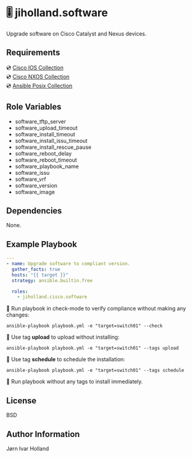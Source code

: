 🎚️ jiholland.software
=====================

Upgrade software on Cisco Catalyst and Nexus devices.

Requirements
------------

💿 [Cisco IOS Collection](https://galaxy.ansible.com/ui/repo/published/cisco/ios)<br>
💿 [Cisco NXOS Collection](https://galaxy.ansible.com/ui/repo/published/cisco/nxos)<br>
💿 [Ansible Posix Collection](https://galaxy.ansible.com/ui/repo/published/ansible/posix)<br>

Role Variables
--------------

- software_tftp_server
- software_upload_timeout
- software_install_timeout
- software_install_issu_timeout
- software_install_rescue_pause
- software_reboot_delay
- software_reboot_timeout
- software_playbook_name
- software_issu
- software_vrf
- software_version
- software_image

Dependencies
------------

None.

Example Playbook
----------------
```YAML
---
- name: Upgrade software to compliant version.
  gather_facts: true
  hosts: "{{ target }}"
  strategy: ansible.builtin.free

  roles:
    - jiholland.cisco.software
```
🧪 Run playbook in check-mode to verify compliance without making any changes:

    ansible-playbook playbook.yml -e "target=switch01" --check

🌱 Use tag **upload** to upload without installing:

    ansible-playbook playbook.yml -e "target=switch01" --tags upload

📅 Use tag **schedule** to schedule the installation:

    ansible-playbook playbook.yml -e "target=switch01" --tags schedule

💯 Run playbook without any tags to install immediately.


License
-------

BSD

Author Information
------------------

Jørn Ivar Holland
